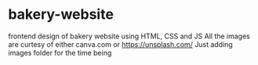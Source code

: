 # bakery-website
frontend design of bakery website using HTML, CSS and JS
All the images are curtesy of either canva.com or https://unsplash.com/
Just adding images folder for the time being
